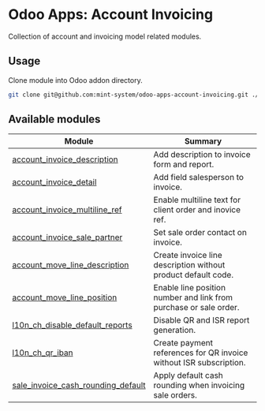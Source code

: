 # Odoo Apps: Account Invoicing

Collection of account and invoicing model related modules.

## Usage

Clone module into Odoo addon directory.

```bash
git clone git@github.com:mint-system/odoo-apps-account-invoicing.git ./addons/account_invoicing
```

## Available modules

| Module | Summary |
| --- | --- |
| [account_invoice_description](account_invoice_description) |         Add description to invoice form and report. |
| [account_invoice_detail](account_invoice_detail) |         Add field salesperson to invoice. |
| [account_invoice_multiline_ref](account_invoice_multiline_ref) |         Enable multiline text for client order and inovice ref. |
| [account_invoice_sale_partner](account_invoice_sale_partner) |         Set sale order contact on invoice. |
| [account_move_line_description](account_move_line_description) |         Create invoice line description without product default code. |
| [account_move_line_position](account_move_line_position) |         Enable line position number and link from purchase or sale order. |
| [l10n_ch_disable_default_reports](l10n_ch_disable_default_reports) |         Disable QR and ISR report generation. |
| [l10n_ch_qr_iban](l10n_ch_qr_iban) |         Create payment references for QR invoice without ISR subscription. |
| [sale_invoice_cash_rounding_default](sale_invoice_cash_rounding_default) |         Apply default cash rounding when invoicing sale orders. |
